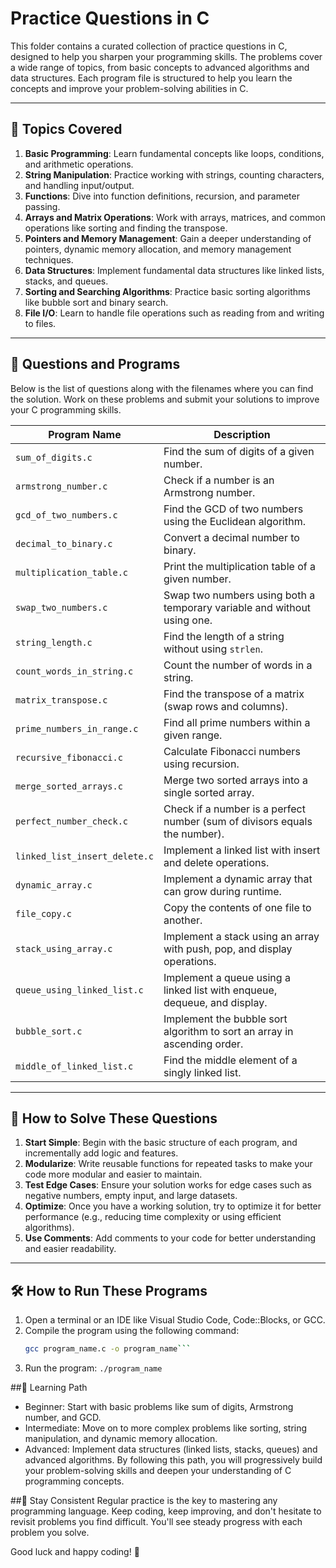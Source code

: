 # Practice Questions in C

This folder contains a curated collection of practice questions in C, designed to help you sharpen your programming skills. The problems cover a wide range of topics, from basic concepts to advanced algorithms and data structures. Each program file is structured to help you learn the concepts and improve your problem-solving abilities in C.

---

## 🚀 **Topics Covered**
1. **Basic Programming**: Learn fundamental concepts like loops, conditions, and arithmetic operations.
2. **String Manipulation**: Practice working with strings, counting characters, and handling input/output.
3. **Functions**: Dive into function definitions, recursion, and parameter passing.
4. **Arrays and Matrix Operations**: Work with arrays, matrices, and common operations like sorting and finding the transpose.
5. **Pointers and Memory Management**: Gain a deeper understanding of pointers, dynamic memory allocation, and memory management techniques.
6. **Data Structures**: Implement fundamental data structures like linked lists, stacks, and queues.
7. **Sorting and Searching Algorithms**: Practice basic sorting algorithms like bubble sort and binary search.
8. **File I/O**: Learn to handle file operations such as reading from and writing to files.

---

## 📂 **Questions and Programs**
Below is the list of questions along with the filenames where you can find the solution. Work on these problems and submit your solutions to improve your C programming skills.

| **Program Name**                 | **Description**                                                                 |
|----------------------------------|---------------------------------------------------------------------------------|
| `sum_of_digits.c`                | Find the sum of digits of a given number.                                        |
| `armstrong_number.c`             | Check if a number is an Armstrong number.                                        |
| `gcd_of_two_numbers.c`           | Find the GCD of two numbers using the Euclidean algorithm.                       |
| `decimal_to_binary.c`            | Convert a decimal number to binary.                                              |
| `multiplication_table.c`         | Print the multiplication table of a given number.                               |
| `swap_two_numbers.c`             | Swap two numbers using both a temporary variable and without using one.        |
| `string_length.c`                | Find the length of a string without using `strlen`.                             |
| `count_words_in_string.c`        | Count the number of words in a string.                                          |
| `matrix_transpose.c`             | Find the transpose of a matrix (swap rows and columns).                         |
| `prime_numbers_in_range.c`       | Find all prime numbers within a given range.                                    |
| `recursive_fibonacci.c`          | Calculate Fibonacci numbers using recursion.                                    |
| `merge_sorted_arrays.c`          | Merge two sorted arrays into a single sorted array.                             |
| `perfect_number_check.c`         | Check if a number is a perfect number (sum of divisors equals the number).      |
| `linked_list_insert_delete.c`    | Implement a linked list with insert and delete operations.                      |
| `dynamic_array.c`                | Implement a dynamic array that can grow during runtime.                         |
| `file_copy.c`                    | Copy the contents of one file to another.                                      |
| `stack_using_array.c`            | Implement a stack using an array with push, pop, and display operations.        |
| `queue_using_linked_list.c`      | Implement a queue using a linked list with enqueue, dequeue, and display.       |
| `bubble_sort.c`                  | Implement the bubble sort algorithm to sort an array in ascending order.       |
| `middle_of_linked_list.c`        | Find the middle element of a singly linked list.                               |

---

## 🌟 **How to Solve These Questions**
1. **Start Simple**: Begin with the basic structure of each program, and incrementally add logic and features.
2. **Modularize**: Write reusable functions for repeated tasks to make your code more modular and easier to maintain.
3. **Test Edge Cases**: Ensure your solution works for edge cases such as negative numbers, empty input, and large datasets.
4. **Optimize**: Once you have a working solution, try to optimize it for better performance (e.g., reducing time complexity or using efficient algorithms).
5. **Use Comments**: Add comments to your code for better understanding and easier readability.

---

## 🛠 **How to Run These Programs**
1. Open a terminal or an IDE like Visual Studio Code, Code::Blocks, or GCC.
2. Compile the program using the following command:
   ```bash
   gcc program_name.c -o program_name```
3. Run the program:
```./program_name```

##📖 Learning Path
- Beginner: Start with basic problems like sum of digits, Armstrong number, and GCD.
- Intermediate: Move on to more complex problems like sorting, string manipulation, and dynamic memory allocation.
- Advanced: Implement data structures (linked lists, stacks, queues) and advanced algorithms.
By following this path, you will progressively build your problem-solving skills and deepen your understanding of C programming concepts.

##🤖 Stay Consistent
Regular practice is the key to mastering any programming language. Keep coding, keep improving, and don't hesitate to revisit problems you find difficult. You'll see steady progress with each problem you solve.

Good luck and happy coding! 🚀
